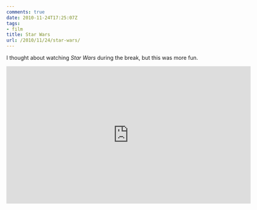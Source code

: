 ```yaml
---
comments: true
date: 2010-11-24T17:25:07Z
tags:
- film
title: Star Wars
url: /2010/11/24/star-wars/
---
```


I thought about watching *Star Wars* during the break, but this was more fun.

<iframe width="640" height="360" src="https://www.youtube.com/embed/EBM854BTGL0" frameborder="0" allowfullscreen></iframe>
